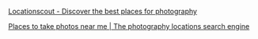 
[Locationscout - Discover the best places for photography](https://www.locationscout.net/)

[Places to take photos near me | The photography locations search engine](https://www.shothotspot.com/)
